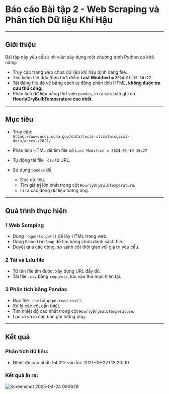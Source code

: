 # Báo cáo Bài tập 2 - Web Scraping và Phân tích Dữ liệu Khí Hậu


---

## Giới thiệu

Bài tập này yêu cầu sinh viên xây dựng một chương trình Python có khả năng:

- Truy cập trang web chứa dữ liệu khí hậu định dạng file.
- Tìm kiếm file dựa theo thời điểm **Last Modified = `2024-01-19 10:27`**.
- Tải đúng file đó về bằng cách tự động phân tích HTML, **không được tra cứu thủ công**.
- Phân tích dữ liệu bằng thư viện `pandas`, in ra các bản ghi có **HourlyDryBulbTemperature cao nhất**.

---

## Mục tiêu

- Truy cập:  
  `https://www.ncei.noaa.gov/data/local-climatological-data/access/2021/`
  
- Phân tích HTML để tìm file có `Last Modified = 2024-01-19 10:27`
- Tự động tải file `.csv` từ URL.
- Sử dụng `pandas` để:
  - Đọc dữ liệu.
  - Tìm giá trị lớn nhất trong cột `HourlyDryBulbTemperature`.
  - In ra các dòng dữ liệu tương ứng.

---

## Quá trình thực hiện

### 1 Web Scraping
- Dùng `requests.get()` để lấy HTML trang web.
- Dùng `BeautifulSoup` để tìm bảng chứa danh sách file.
- Duyệt qua các dòng, so sánh cột thời gian với giá trị yêu cầu.

### 2 Tải và Lưu file
- Từ tên file tìm được, xây dựng URL đầy đủ.
- Tải file `.csv` bằng `requests`, lưu vào thư mục hiện tại.

### 3 Phân tích bằng Pandas
- Đọc file `.csv` bằng `pd.read_csv()`.
- Xử lý các cột cần thiết.
- Tìm nhiệt độ cao nhất trong cột `HourlyDryBulbTemperature`.
- Lọc ra và in các bản ghi tương ứng.

---

## Kết quả

### Phân tích dữ liệu:
- Nhiệt độ cao nhất: 54.0°F vào lúc 2021-09-22T12:20:00

### Kết quả in ra:
![Screenshot 2025-04-24 090628](https://github.com/user-attachments/assets/751ecc4b-d2a2-4a95-a5a8-c3a738c348f2)
